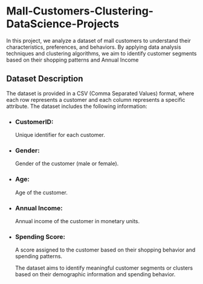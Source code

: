 # Mall-Customers-Clustering-DataScience-Projects
In this project, we analyze a dataset of mall customers to understand their characteristics, preferences, and behaviors. By applying data analysis techniques and clustering algorithms, we aim to identify customer segments based on their shopping patterns and Annual Income
## Dataset Description
The dataset is provided in a CSV (Comma Separated Values) format, where each row represents a customer and each column represents a specific attribute. The dataset includes the following information:
+ ### CustomerID:
   Unique identifier for each customer.
+ ### Gender:
  Gender of the customer (male or female).
+ ### Age:
  Age of the customer.
+ ### Annual Income:
  Annual income of the customer in monetary units.
+ ### Spending Score:
  A score assigned to the customer based on their shopping behavior and spending patterns.

  The dataset aims to identify meaningful customer segments or clusters based on their demographic information and spending behavior.
